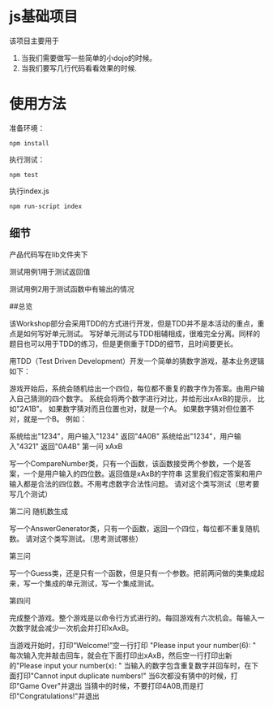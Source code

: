 # js基础项目

该项目主要用于

1. 当我们需要做写一些简单的小dojo的时候。
2. 当我们要写几行代码看看效果的时候.


# 使用方法

准备环境：

    npm install

执行测试：

    npm test
    
执行index.js
    
    npm run-script index
    
    
## 细节
    
产品代码写在lib文件夹下
    
测试用例1用于测试返回值
    
测试用例2用于测试函数中有输出的情况

##总览

该Workshop部分会采用TDD的方式进行开发，但是TDD并不是本活动的重点，重点是如何写好单元测试。 写好单元测试与TDD相辅相成，很难完全分离。同样的题目也可以用于TDD的练习，但是更侧重于TDD的细节，且时间要更长。

用TDD（Test Driven Development）开发一个简单的猜数字游戏，基本业务逻辑如下：

游戏开始后，系统会随机给出一个四位，每位都不重复的数字作为答案。由用户输入自己猜测的四个数字。
系统会将两个数字进行对比，并给形出xAxB的提示， 比如"2A1B"。
如果数字猜对而且位置也对，就是一个A。
如果数字猜对但位置不对，就是一个B。
例如：

系统给出"1234"，用户输入"1234"
返回"4A0B"
系统给出"1234"，用户输入"4321"
返回"0A4B"
第一问 xAxB

写一个CompareNumber类，只有一个函数，该函数接受两个参数，一个是答案，一个是用户输入的四位数。返回值是xAxB的字符串 这里我们假定答案和用户输入都是合法的四位数。不用考虑数字合法性问题。 请对这个类写测试（思考要写几个测试）

第二问 随机数生成

写一个AnswerGenerator类，只有一个函数，返回一个四位，每位都不重复随机数。 请对这个类写测试。（思考测试哪些）

第三问

写一个Guess类，还是只有一个函数，但是只有一个参数。把前两问做的类集成起来，写一个集成的单元测试，写一个集成测试。

第四问

完成整个游戏。整个游戏是以命令行方式进行的。每回游戏有六次机会。每输入一次数字就会减少一次机会并打印xAxB。

当游戏开始时，打印“Welcome!”空一行打印 "Please input your number(6): "
每次输入完并敲击回车，就会在下面打印出xAxB，然后空一行打印出新的"Please input your number(x): "
当输入的数字包含重复数字并回车时，在下面打印"Cannot input duplicate numbers!"
当6次都没有猜中的时候，打印"Game Over"并退出
当猜中的时候，不要打印4A0B,而是打印"Congratulations!"并退出
    
